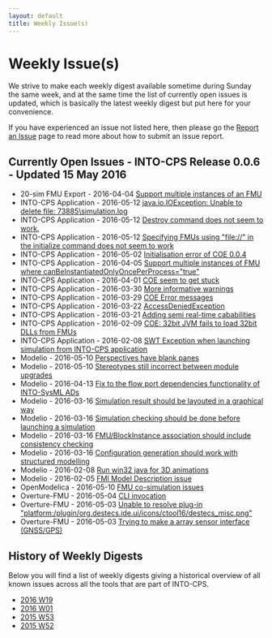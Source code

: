 ```yaml
---
layout: default
title: Weekly Issue(s)
---
```


# Weekly Issue(s)
We strive to make each weekly digest available sometime during Sunday the same
week, and at the same time the list of currently open issues is updated, which
is basically the latest weekly digest but put here for your convenience.

If you have experienced an issue not listed here, then please go the [Report an Issue](../report-an-issue.html)
page to read more about how to submit an issue report.


## Currently Open Issues - INTO-CPS Release 0.0.6 - Updated 15 May 2016

* 20-sim FMU Export - 2016-04-04 [Support multiple instances of an FMU](https://github.com/controllab/fmi-export-20sim/issues/5)
* INTO-CPS Application - 2016-05-12 [java.io.IOException: Unable to delete file: 73885\simulation.log](https://github.com/into-cps/INTO-CPS_Application/issues/23)
* INTO-CPS Application - 2016-05-12 [Destroy command does not seem to work.](https://github.com/into-cps/INTO-CPS_Application/issues/22)
* INTO-CPS Application - 2016-05-12 [Specifying FMUs using "file://" in the initialize command does not seem to work](https://github.com/into-cps/INTO-CPS_Application/issues/21)
* INTO-CPS Application - 2016-05-02 [Initialisation error of COE 0.0.4](https://github.com/into-cps/INTO-CPS_Application/issues/20)
* INTO-CPS Application - 2016-04-05 [Support multiple instances of FMU where canBeInstantiatedOnlyOncePerProcess="true"](https://github.com/into-cps/INTO-CPS_Application/issues/17)
* INTO-CPS Application - 2016-04-01 [COE seem to get stuck](https://github.com/into-cps/INTO-CPS_Application/issues/14)
* INTO-CPS Application - 2016-03-30 [More informative warnings](https://github.com/into-cps/INTO-CPS_Application/issues/13)
* INTO-CPS Application - 2016-03-29 [COE Error messages](https://github.com/into-cps/INTO-CPS_Application/issues/10)
* INTO-CPS Application - 2016-03-22 [AccessDeniedException](https://github.com/into-cps/INTO-CPS_Application/issues/8)
* INTO-CPS Application - 2016-03-21 [Adding semi real-time cababilities](https://github.com/into-cps/INTO-CPS_Application/issues/6)
* INTO-CPS Application - 2016-02-09 [COE: 32bit JVM fails to load 32bit DLLs from FMUs](https://github.com/into-cps/INTO-CPS_Application/issues/3)
* INTO-CPS Application - 2016-02-08 [SWT Exception when launching simulation from INTO-CPS application](https://github.com/into-cps/INTO-CPS_Application/issues/2)
* Modelio - 2016-05-10 [Perspectives have blank panes](http://forge.modelio.org/issues/294)
* Modelio - 2016-05-10 [Stereotypes still incorrect between module upgrades](http://forge.modelio.org/issues/293)
* Modelio - 2016-04-13 [Fix to the flow port dependencies functionality of INTO-SysML ADs](http://forge.modelio.org/issues/290)
* Modelio - 2016-03-16 [Simulation result should be layouted in a graphical way](http://forge.modelio.org/issues/288)
* Modelio - 2016-03-16 [Simulation checking should be done before launching a simulation](http://forge.modelio.org/issues/287)
* Modelio - 2016-03-16 [FMU/BlockInstance association should include consistency checking](http://forge.modelio.org/issues/286)
* Modelio - 2016-03-16 [Configuration generation should work with structured modelling](http://forge.modelio.org/issues/285)
* Modelio - 2016-02-08 [Run win32 java for 3D animations](http://forge.modelio.org/issues/272)
* Modelio - 2016-02-05 [FMI Model Description issue](http://forge.modelio.org/issues/270)
* OpenModelica - 2016-05-10 [FMU co-simulation issues](https://trac.openmodelica.org/OpenModelica/ticket/3898)
* Overture-FMU - 2016-05-04 [CLI invocation](https://github.com/overturetool/overture-fmu/issues/8)
* Overture-FMU - 2016-05-03 [Unable to resolve plug-in "platform:/plugin/org.destecs.ide.ui/icons/ctool16/destecs_misc.png"](https://github.com/overturetool/overture-fmu/issues/7)
* Overture-FMU - 2016-05-03 [Trying to make a array sensor interface (GNSS/GPS)](https://github.com/overturetool/overture-fmu/issues/6)


## History of Weekly Digests

Below you will find a list of weekly digests giving a historical overview of
all known issues across all the tools that are part of INTO-CPS.

* [2016 W19](2016-W19.html)
* [2016 W01](2016-W01.html)
* [2015 W53](2015-W53.html)
* [2015 W52](2015-W52.html)
